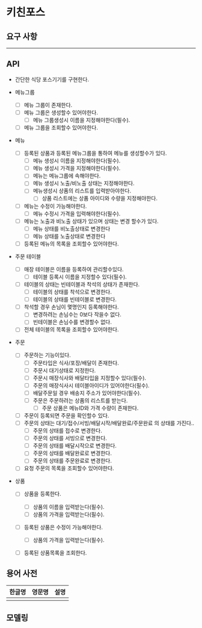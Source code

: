 # 키친포스

## 요구 사항


---
## API

- 간단한 식당 포스기기를 구현한다.
  
- 메뉴그룹 
  - [ ] 메뉴 그룹이 존재한다.
  - [ ] 메뉴 그룹은 생성할수 있어야한다.
    - [ ] 메뉴 그룹생성시 이름을 지정해야한다(필수).
  - [ ] 메뉴 그룹을 조회할수 있어야한다.
  
- 메뉴
  - [ ] 등록된 상품과 등록된 메뉴그룹을 통하여 메뉴를 생성할수가 있다.
    - [ ] 메뉴 생성시 이름을 지정해야한다(필수).
    - [ ] 메뉴 생성시 가격을 지정해야한다(필수).
    - [ ] 메뉴는 메뉴그룹에 속해야한다.
    - [ ] 메뉴 생성시 노출/비노출 상태는 지정해야한다.
    - [ ] 메뉴생성시 상품의 리스트를 입력받아야한다.
      - [ ] 상품 리스트에는 상품 아이디와 수량을 지정해야한다.
  - [ ] 메뉴는 수정이 가능해야한다.
    - [ ] 메뉴 수정시 가격을 입력해야한다(필수).
  - [ ] 메뉴는 노출과 비노출 상태가 있으며 상태는 변경 할수가 있다.
    - [ ] 메뉴 상태를 비노출상태로 변경한다
    - [ ] 메뉴 상태를 노출상태로 변경한다
  - [ ] 등록된 메뉴의 목록을 조회할수 있어야한다.
  
- 주문 테이블
  - [ ] 매장 테이블은 이름을 등록하여 관리할수있다.
    - [ ] 테이블 등록시 이름을 지정할수 있다(필수).
  - [ ] 테이블의 상태는 빈테이블과 착석의 상태가 존재한다.
    - [ ] 테이블의 상태를 착석으로 변경한다.
    - [ ] 테이블의 상태를 빈테이블로 변경한다.
  - [ ] 착석할 경우 손님이 몇명인지 등록해야한다.
    - [ ] 변경하려는 손님수는 0보다 작을수 없다.
    - [ ] 빈테이블은 손님수를 변경할수 없다.
  - [ ] 전체 테이블의 목록을 조회할수 있어야한다.
  
- 주문
  - [ ] 주문하는 기능이있다.
    - [ ] 주문타입은 식사/포장/배달이 존재한다.
    - [ ] 주문시 대기상태로 지정한다.
    - [ ] 주문시 매장식사와 배달타입을 지정할수 있다(필수).
    - [ ] 주문의 매장식사시 테이블아이디가 있어야한다(필수).
    - [ ] 배달주문일 경우 배송지 주소가 있어야한다(필수).
    - [ ] 주문은 주문하려는 상품의 리스트를 받는다.
      - [ ] 주문 상품은 메뉴ID와 가격 수량이 존재한다.
  - [ ] 주문이 등록되면 주문을 확인할수 있다.
  - [ ] 주문의 상태는 대기/접수/서빙/배달시작/배달완료/주문완료 의 상태를 가진다..
    - [ ] 주문의 상태를 접수로 변경한다.
    - [ ] 주문의 상태를 서빙으로 변경한다.
    - [ ] 주문의 상태를 배달시작으로 변경한다.
    - [ ] 주문의 상태를 배달완료로 변경한다.
    - [ ] 주문의 상태를 주문완료로 변경한다.
  - [ ] 요청 주문의 목록을 조회할수 있어야한다.
  
- 상품
  - [ ] 상품을 등록한다.
    - [ ] 상품의 이름을 입력받는다(필수).
    - [ ] 상품의 가격을 입력받는다(필수).
  - [ ] 등록된 상품은 수정이 가능해야한다.
    - [ ] 상품의 가격을 입력받는다(필수).
  - [ ] 등록된 상품목록을 조회한다.


## 용어 사전

| 한글명 | 영문명 | 설명 |
| --- | --- | --- |
|  |  |  |

## 모델링
